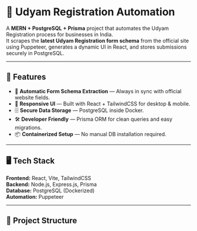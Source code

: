 # 🏢 Udyam Registration Automation

A **MERN + PostgreSQL + Prisma** project that automates the Udyam Registration process for businesses in India.  
It scrapes the **latest Udyam Registration form schema** from the official site using Puppeteer, generates a dynamic UI in React, and stores submissions securely in PostgreSQL.

---

## 🚀 Features
- 🔄 **Automatic Form Schema Extraction** — Always in sync with official website fields.
- 📱 **Responsive UI** — Built with React + TailwindCSS for desktop & mobile.
- 🗄 **Secure Data Storage** — PostgreSQL inside Docker.
- 🛠 **Developer Friendly** — Prisma ORM for clean queries and easy migrations.
- 📦 **Containerized Setup** — No manual DB installation required.

---

## 🖥 Tech Stack
**Frontend:** React, Vite, TailwindCSS  
**Backend:** Node.js, Express.js, Prisma  
**Database:** PostgreSQL (Dockerized)  
**Automation:** Puppeteer  

---

## 📂 Project Structure
